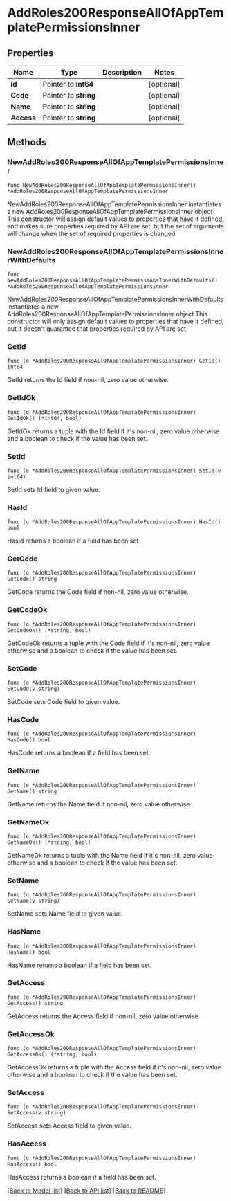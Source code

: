 # AddRoles200ResponseAllOfAppTemplatePermissionsInner

## Properties

Name | Type | Description | Notes
------------ | ------------- | ------------- | -------------
**Id** | Pointer to **int64** |  | [optional] 
**Code** | Pointer to **string** |  | [optional] 
**Name** | Pointer to **string** |  | [optional] 
**Access** | Pointer to **string** |  | [optional] 

## Methods

### NewAddRoles200ResponseAllOfAppTemplatePermissionsInner

`func NewAddRoles200ResponseAllOfAppTemplatePermissionsInner() *AddRoles200ResponseAllOfAppTemplatePermissionsInner`

NewAddRoles200ResponseAllOfAppTemplatePermissionsInner instantiates a new AddRoles200ResponseAllOfAppTemplatePermissionsInner object
This constructor will assign default values to properties that have it defined,
and makes sure properties required by API are set, but the set of arguments
will change when the set of required properties is changed

### NewAddRoles200ResponseAllOfAppTemplatePermissionsInnerWithDefaults

`func NewAddRoles200ResponseAllOfAppTemplatePermissionsInnerWithDefaults() *AddRoles200ResponseAllOfAppTemplatePermissionsInner`

NewAddRoles200ResponseAllOfAppTemplatePermissionsInnerWithDefaults instantiates a new AddRoles200ResponseAllOfAppTemplatePermissionsInner object
This constructor will only assign default values to properties that have it defined,
but it doesn't guarantee that properties required by API are set

### GetId

`func (o *AddRoles200ResponseAllOfAppTemplatePermissionsInner) GetId() int64`

GetId returns the Id field if non-nil, zero value otherwise.

### GetIdOk

`func (o *AddRoles200ResponseAllOfAppTemplatePermissionsInner) GetIdOk() (*int64, bool)`

GetIdOk returns a tuple with the Id field if it's non-nil, zero value otherwise
and a boolean to check if the value has been set.

### SetId

`func (o *AddRoles200ResponseAllOfAppTemplatePermissionsInner) SetId(v int64)`

SetId sets Id field to given value.

### HasId

`func (o *AddRoles200ResponseAllOfAppTemplatePermissionsInner) HasId() bool`

HasId returns a boolean if a field has been set.

### GetCode

`func (o *AddRoles200ResponseAllOfAppTemplatePermissionsInner) GetCode() string`

GetCode returns the Code field if non-nil, zero value otherwise.

### GetCodeOk

`func (o *AddRoles200ResponseAllOfAppTemplatePermissionsInner) GetCodeOk() (*string, bool)`

GetCodeOk returns a tuple with the Code field if it's non-nil, zero value otherwise
and a boolean to check if the value has been set.

### SetCode

`func (o *AddRoles200ResponseAllOfAppTemplatePermissionsInner) SetCode(v string)`

SetCode sets Code field to given value.

### HasCode

`func (o *AddRoles200ResponseAllOfAppTemplatePermissionsInner) HasCode() bool`

HasCode returns a boolean if a field has been set.

### GetName

`func (o *AddRoles200ResponseAllOfAppTemplatePermissionsInner) GetName() string`

GetName returns the Name field if non-nil, zero value otherwise.

### GetNameOk

`func (o *AddRoles200ResponseAllOfAppTemplatePermissionsInner) GetNameOk() (*string, bool)`

GetNameOk returns a tuple with the Name field if it's non-nil, zero value otherwise
and a boolean to check if the value has been set.

### SetName

`func (o *AddRoles200ResponseAllOfAppTemplatePermissionsInner) SetName(v string)`

SetName sets Name field to given value.

### HasName

`func (o *AddRoles200ResponseAllOfAppTemplatePermissionsInner) HasName() bool`

HasName returns a boolean if a field has been set.

### GetAccess

`func (o *AddRoles200ResponseAllOfAppTemplatePermissionsInner) GetAccess() string`

GetAccess returns the Access field if non-nil, zero value otherwise.

### GetAccessOk

`func (o *AddRoles200ResponseAllOfAppTemplatePermissionsInner) GetAccessOk() (*string, bool)`

GetAccessOk returns a tuple with the Access field if it's non-nil, zero value otherwise
and a boolean to check if the value has been set.

### SetAccess

`func (o *AddRoles200ResponseAllOfAppTemplatePermissionsInner) SetAccess(v string)`

SetAccess sets Access field to given value.

### HasAccess

`func (o *AddRoles200ResponseAllOfAppTemplatePermissionsInner) HasAccess() bool`

HasAccess returns a boolean if a field has been set.


[[Back to Model list]](../README.md#documentation-for-models) [[Back to API list]](../README.md#documentation-for-api-endpoints) [[Back to README]](../README.md)



